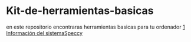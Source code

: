 # Kit-de-herramientas-basicas
en este repositorio encontraras herramientas basicas para tu ordenador
[1 Información del sistemaSpeccy](https://github.com/darkrayo97/Kit-de-herramientas-basicas/blob/92b292a24930d9bfa261cc18f1781002ac4a7894/speccy)
